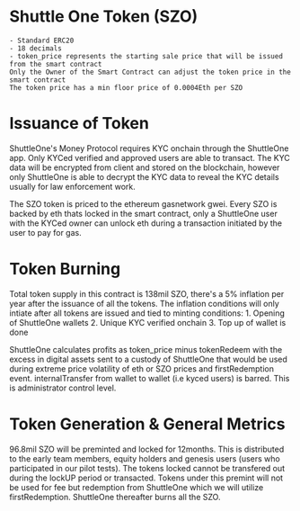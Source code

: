 # Shuttle One Token (SZO)
    - Standard ERC20
    - 18 decimals
    - token_price represents the starting sale price that will be issued from the smart contract
	Only the Owner of the Smart Contract can adjust the token price in the smart contract
	The token price has a min floor price of 0.0004Eth per SZO
	
# Issuance of Token

ShuttleOne's Money Protocol requires KYC onchain through the ShuttleOne app. Only KYCed verified and approved users are able to transact.
	The KYC data will be encrypted from client and stored on the blockchain, however only ShuttleOne is able to decrypt the KYC data to reveal the KYC details usually for law enforcement work.


The SZO token is priced to the ethereum gasnetwork gwei. Every SZO is backed by eth thats locked in the smart contract, only a ShuttleOne user with the KYCed owner can unlock eth during a transaction initiated by the user to pay for gas.


# Token Burning 

Total token supply in this contract is 138mil SZO, there's a 5% inflation per year after the issuance of all the tokens. The inflation conditions will only intiate after all tokens are issued and tied to minting conditions:
	1. Opening of ShuttleOne wallets
	2. Unique KYC verified onchain
	3. Top up of wallet is done

ShuttleOne calculates profits as token_price minus tokenRedeem with the excess in digital assets sent to a custody of ShuttleOne that would be used during extreme price volatility of eth or SZO prices and firstRedemption event.
internalTransfer from wallet to wallet (i.e kyced users) is barred. This is administrator control level.




# Token Generation & General Metrics

96.8mil SZO will be preminted and locked for 12months. This is distributed to the early team members, equity holders and genesis users (users who participated in our pilot tests).
The tokens locked cannot be transfered out during the lockUP period or transacted.
Tokens under this premint will not be used for fee but redemption from ShuttleOne which we will utilize firstRedemption. ShuttleOne thereafter burns all the SZO.
